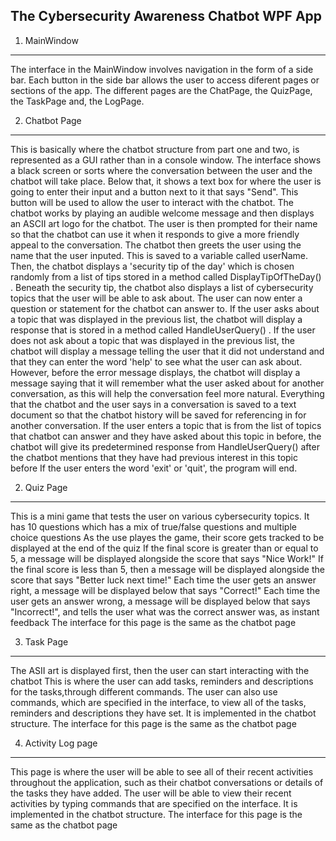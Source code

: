 The Cybersecurity Awareness Chatbot WPF App
-----------------------------------
1. MainWindow
------------------
The interface in the MainWindow involves navigation in the form of a side bar. Each button in the side bar allows the user to access diferent pages or sections of the app.
The different pages are the ChatPage, the QuizPage, the TaskPage and, the LogPage.


2. Chatbot Page
-----------------
This is basically where the chatbot structure from part one and two, is represented as a GUI rather than in a console window.
The interface shows a black screen or sorts where the conversation between the user and the chatbot will take place. 
Below that, it shows a text box for where the user is going to enter their input and a button next to it that says "Send".
This button will be used to allow the user to interact with the chatbot.
The chatbot works by playing an audible welcome message and then displays an ASCII art logo for the chatbot. 
The user is then prompted for their name so that the chatbot can use it when it responds to give a more friendly appeal to the conversation.
The chatbot then greets the user using the name that the user inputed. 
This is saved to a variable called userName. 
Then, the chatbot displays a 'security tip of the day' which is chosen randomly from a list of tips stored in a method called DisplayTipOfTheDay() . 
Beneath the security tip, the chatbot also displays a list of cybersecurity topics that the user will be able to ask about. 
The user can now enter a question or statement for the chatbot can answer to. 
If the user asks about a topic that was displayed in the previous list, the chatbot will display a response that is stored in a method called HandleUserQuery() . 
If the user does not ask about a topic that was displayed in the previous list, the chatbot will display a message telling the user that it did not understand and that they can enter the word 'help' to see what the user can ask about.
However, before the error message displays, the chatbot will display a message saying that it will remember what the user asked about for another conversation, as this will help the conversation feel more natural.
Everything that the chatbot and the user says in a conversation is saved to a text document so that the chatbot history will be saved for referencing in for another conversation.
If the user enters a topic that is from the list of topics that chatbot can answer and they have asked about this topic in before, 
the chatbot will give its predetermined response from HandleUserQuery() after the chatbot mentions that they have had previous interest in this topic before 
If the user enters the word 'exit' or 'quit', the program will end.



2. Quiz Page
---------------
This is a mini game that tests the user on various cybersecurity topics.
It has 10 questions which has a mix of true/false questions and multiple choice questions
As the use playes the game, their score gets tracked to be displayed at the end of the quiz
If the  final score is greater than or equal to 5, a message will be displayed alongside the score that says "Nice Work!"
If the final score is less than 5, then a message will be displayed alongside the score that says "Better luck next time!"
Each time the user gets an answer right, a message will be displayed below that says "Correct!"
Each time the user gets an answer wrong, a message will be displayed below that says "Incorrect!", and tells the user what was the correct answer was, as instant feedback
The interface for this page is the same as the chatbot page




3. Task Page
---------------
The ASII art is displayed first, then the user can start interacting with the chatbot
This is where the user can add tasks, reminders and descriptions for the tasks,through different commands.
The user can also use  commands, which are specified in the interface, to view all of the tasks, reminders and descriptions they have set.
It is implemented in the chatbot structure.
The interface for this page is the same as the chatbot page



4. Activity Log page
---------------------
This page is where the user will be able to see all of their recent activities throughout the application, such as their chatbot conversations or details of the tasks they have added.
The user will be able to view their recent activities by typing commands that are specified on the interface.
It is implemented in the chatbot structure.
The interface for this page is the same as the chatbot page
